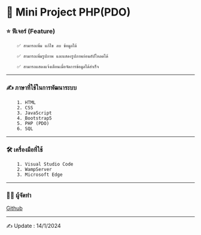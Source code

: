 # 📖 Mini Project PHP(PDO)

### ⭐ ฟีเจอร์ (Feature)
        ✅ สามารถเพิ่ม แก้ไข ลบ ข้อมูลได้
    
        ✅ สามารถเพิ่มรูปภาพ และแสดงรูปภาพก่อนอัปโหลดได้
    
        ✅ สามารถแสดงแจ้งเตือนเมื่อจัดการข้อมูลได้สำเร็จ
___

### ✍️ ภาษาที่ใช้ในการพัฒนาระบบ
        1. HTML
        2. CSS
        3. JavaScript
        4. ฺBootstrap5
        5. PHP (PDO)
        6. SQL
___

### 🛠️ เครื่องมือที่ใช้
        1. Visual Studio Code
        2. WampServer
        3. Microsoft Edge
___

### 🧑‍💻 ผู้จัดทำ
[Github](https://github.com/Adisak-KS)
___

✍️ Update : 14/1/2024

